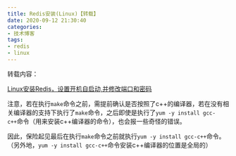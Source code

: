```yaml
---
title: Redis安装(Linux)【转载】
date: 2020-09-12 21:30:40
categories:
- 技术博客
tags:
- redis
- linux
---
```








转载内容：



[Linux安装Redis，设置开机自启动,并修改端口和密码](https://blog.csdn.net/y532798113/article/details/82426643)



注意，若在执行`make`命令之前，需提前确认是否按照了c++的编译器，若在没有相关编译器的支持下执行了`make`命令，之后即使是执行了`yum -y install gcc-c++`命令（用来安装c++编译器的命令），也会报一些奇怪的错误。



因此，保险起见最后在执行`make`命令之前就执行`yum -y install gcc-c++`命令。（另外地，`yum -y install gcc-c++`命令安装c++编译器的位置是全局的）